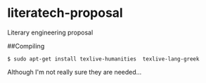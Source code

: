 literatech-proposal
===================

Literary engineering proposal

##Compiling

```
$ sudo apt-get install texlive-humanities  texlive-lang-greek
```

Although I'm not really sure they are needed...

